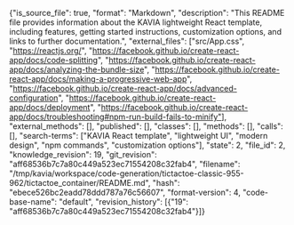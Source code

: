 {"is_source_file": true, "format": "Markdown", "description": "This README file provides information about the KAVIA lightweight React template, including features, getting started instructions, customization options, and links to further documentation.", "external_files": ["src/App.css", "https://reactjs.org/", "https://facebook.github.io/create-react-app/docs/code-splitting", "https://facebook.github.io/create-react-app/docs/analyzing-the-bundle-size", "https://facebook.github.io/create-react-app/docs/making-a-progressive-web-app", "https://facebook.github.io/create-react-app/docs/advanced-configuration", "https://facebook.github.io/create-react-app/docs/deployment", "https://facebook.github.io/create-react-app/docs/troubleshooting#npm-run-build-fails-to-minify"], "external_methods": [], "published": [], "classes": [], "methods": [], "calls": [], "search-terms": ["KAVIA React template", "lightweight UI", "modern design", "npm commands", "customization options"], "state": 2, "file_id": 2, "knowledge_revision": 19, "git_revision": "aff68536b7c7a80c449a523ec71554208c32fab4", "filename": "/tmp/kavia/workspace/code-generation/tictactoe-classic-955-962/tictactoe_container/README.md", "hash": "ebece526bc2eadd78ddd787a76c56607", "format-version": 4, "code-base-name": "default", "revision_history": [{"19": "aff68536b7c7a80c449a523ec71554208c32fab4"}]}